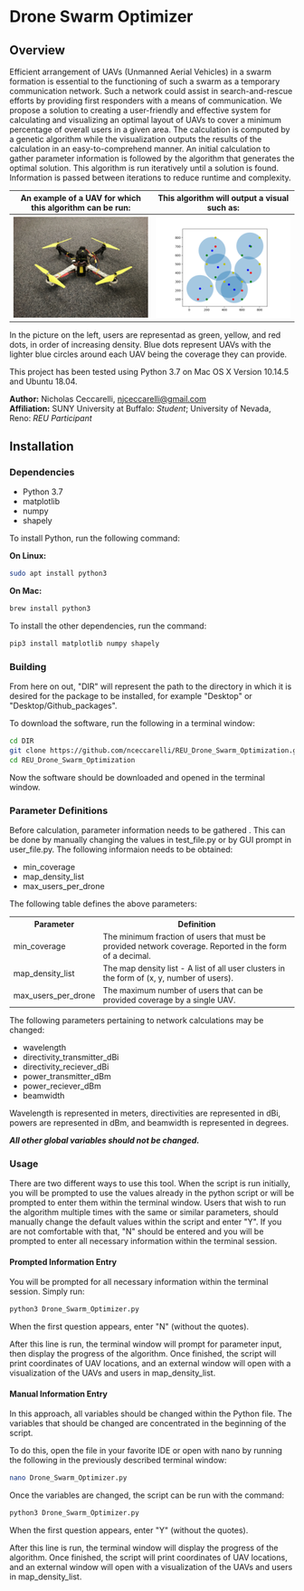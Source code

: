 <h1>Drone Swarm Optimizer </h1>

<h2>Overview</h2>

Efficient arrangement of UAVs (Unmanned Aerial Vehicles) in a swarm formation is essential to the functioning of such a swarm as a temporary communication network. Such a network could assist in search-and-rescue efforts by providing first responders with a means of communication. We propose a solution to creating a user-friendly and effective system for calculating and visualizing an optimal layout of UAVs to cover a minimum percentage of overall users in a given area. The calculation is computed by a genetic algorithm while the visualization outputs the results of the calculation in an easy-to-comprehend manner. An initial calculation to gather parameter information is followed by the algorithm that generates the optimal solution. This algorithm is run iteratively until a solution is found. Information is passed between iterations to reduce runtime and complexity.

<table style="width:100%;">
    <tr>
        <th>An example of a UAV for which this algorithm can be run:</th>
        <th>This algorithm will output a visual such as:</th>
    </tr>
    <tr>
        <th><img src="picture_data/drone_from_side.jpg" alt="Example UAV" width="500"/></th>
        <th><img src="picture_data/ex_soln.png" alt="Example Solution" width="500◊"/></th>
    </tr>
</table>

In the picture on the left, users are representad as green, yellow, and red dots, in order of increasing density. Blue dots represent UAVs with the lighter blue circles around each UAV being the coverage they can provide. 

This project has been tested using Python 3.7 on Mac OS X Version 10.14.5 and Ubuntu 18.04.

<b>Author:</b> Nicholas Ceccarelli, njceccarelli@gmail.com  
<b>Affiliation:</b> SUNY University at Buffalo: *Student*; University of Nevada, Reno: *REU Participant*

<h2>Installation</h2>

<h3>Dependencies</h3>

<ul>
    <li>Python 3.7</li>
    <li>matplotlib</li>
    <li>numpy</li>
    <li>shapely</li>
</ul>

To install Python, run the following command:

<b>On Linux:</b>

```bash
sudo apt install python3
```

<b>On Mac:</b>

```bash
brew install python3
```

To install the other dependencies, run the command:

```bash
pip3 install matplotlib numpy shapely
```

<h3>Building</h3>

From here on out, "DIR" will represent the path to the directory in which it is desired for the package to be installed, for example "Desktop" or "Desktop/Github_packages".

To download the software, run the following in a terminal window:  

```bash
cd DIR  
git clone https://github.com/nceccarelli/REU_Drone_Swarm_Optimization.git  
cd REU_Drone_Swarm_Optimization
```

Now the software should be downloaded and opened in the terminal window.

<h3>Parameter Definitions</h3>

Before calculation, parameter information needs to be gathered . This can be done by manually changing the values in test_file.py or by GUI prompt in user_file.py. The following informaion needs to be obtained:

<ul>
    <li>min_coverage</li>
    <li>map_density_list</li>
    <li>max_users_per_drone</li>
</ul>

The following table defines the above parameters:

<table style="width:100%;">
    <tr>
        <th>Parameter</th>
        <th>Definition</th>
    </tr>
    <tr>
        <td>min_coverage</td>
        <td>The minimum fraction of users that must be provided network coverage. Reported in the form of a decimal.</td>
    </tr>
    <tr>
        <td>map_density_list</td>
        <td>The map density list - A list of all user clusters in the form of (x, y, number of users).</td>
    </tr>
    <tr>
        <td>max_users_per_drone</td>
        <td>The maximum number of users that can be provided coverage by a single UAV.</td>
    </tr>
</table>

The following parameters pertaining to network calculations may be changed:

<ul>
    <li>wavelength</li>
    <li>directivity_transmitter_dBi</li>
    <li>directivity_reciever_dBi</li>
    <li>power_transmitter_dBm</li>
    <li>power_reciever_dBm</li>
    <li>beamwidth</li>
</ul>

Wavelength is represented in meters, directivities are represented in dBi, powers are represented in dBm, and beamwidth is represented in degrees.

<b><i>All other global variables should not be changed.</b></i>

<h3>Usage</h3>

There are two different ways to use this tool. When the script is run initially, you will be prompted to use the values already in the python script or will be prompted to enter them within the terminal window. Users that wish to run the algorithm multiple times with the same or similar parameters, should manually change the default values within the script and enter "Y". If you are not comfortable with that, "N" should be entered and you will be prompted to enter all necessary information within the terminal session.

<h4>Prompted Information Entry</h4>

You will be prompted for all necessary information within the terminal session. Simply run:

```bash
python3 Drone_Swarm_Optimizer.py
```

When the first question appears, enter "N" (without the quotes).

After this line is run, the terminal window will prompt for parameter input, then display the progress of the algorithm. Once finished, the script will print coordinates of UAV locations, and an external window will open with a visualization of the UAVs and users in map_density_list.

<h4>Manual Information Entry</h4>

In this approach, all variables should be changed within the Python file. The variables that should be changed are concentrated in the beginning of the script.

To do this, open the file in your favorite IDE or open with nano by running the following in the previously described terminal window:

```bash
nano Drone_Swarm_Optimizer.py
```

Once the variables are changed, the script can be run with the command:

```bash
python3 Drone_Swarm_Optimizer.py
```

When the first question appears, enter "Y" (without the quotes).

After this line is run, the terminal window will display the progress of the algorithm. Once finished, the script will print coordinates of UAV locations, and an external window will open with a visualization of the UAVs and users in map_density_list.
